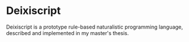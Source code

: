# Deixiscript

Deixiscript is a prototype rule-based naturalistic programming language, described and implemented in my master's thesis.
